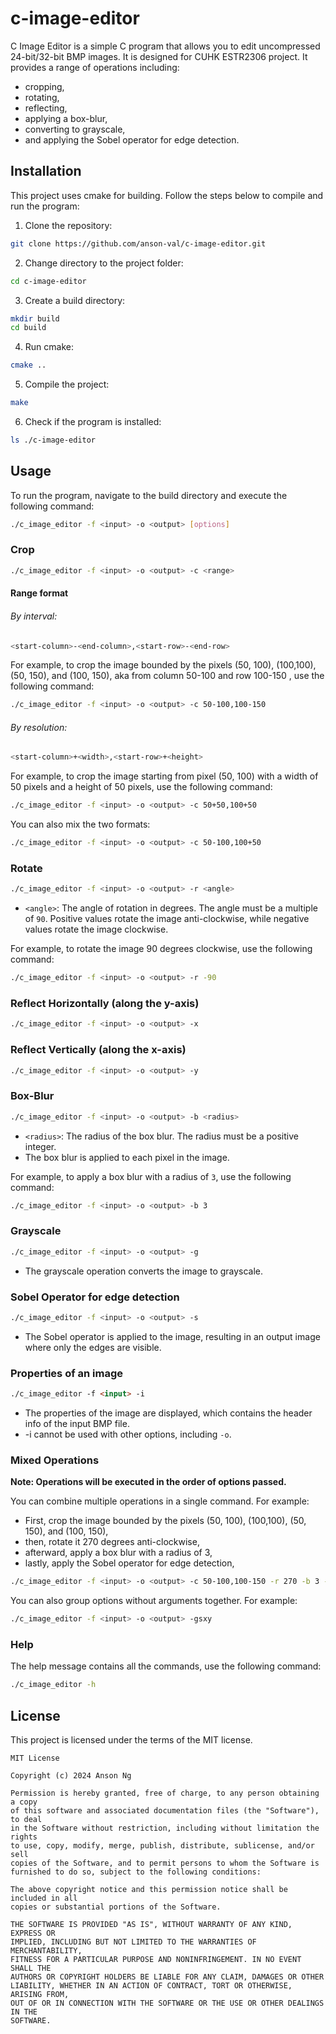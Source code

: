 # c-image-editor

C Image Editor is a simple C program that allows you to edit uncompressed 24-bit/32-bit BMP images. It is designed for CUHK ESTR2306 project. It provides a range of operations including:
- cropping, 
- rotating, 
- reflecting, 
- applying a box-blur, 
- converting to grayscale, 
- and applying the Sobel operator for edge detection.

## Installation

This project uses cmake for building. Follow the steps below to compile and run the program:

1. Clone the repository:
```bash
git clone https://github.com/anson-val/c-image-editor.git
```

2. Change directory to the project folder:
```bash
cd c-image-editor
```

3. Create a build directory:
```bash
mkdir build
cd build
```
4. Run cmake:
```bash
cmake ..
```

5. Compile the project:
```bash
make
```

6. Check if the program is installed:
```bash
ls ./c-image-editor
```

## Usage

To run the program, navigate to the build directory and execute the following command:

```bash
./c_image_editor -f <input> -o <output> [options]
```

### Crop

```bash
./c_image_editor -f <input> -o <output> -c <range>
```

#### Range format

###### By interval: 

```bash
<start-column>-<end-column>,<start-row>-<end-row>
```

For example, to crop the image bounded by the pixels (50, 100), (100,100), (50, 150), and (100, 150), aka from column 50-100 and row 100-150 , use the following command:

```bash
./c_image_editor -f <input> -o <output> -c 50-100,100-150
```

###### By resolution:

```bash
<start-column>+<width>,<start-row>+<height>
```

For example, to crop the image starting from pixel (50, 100) with a width of 50 pixels and a height of 50 pixels, use the following command:

```bash
./c_image_editor -f <input> -o <output> -c 50+50,100+50
```

You can also mix the two formats:

```bash
./c_image_editor -f <input> -o <output> -c 50-100,100+50
```

### Rotate

```bash
./c_image_editor -f <input> -o <output> -r <angle>
```

- `<angle>`: The angle of rotation in degrees. The angle must be a multiple of `90`. Positive values rotate the image anti-clockwise, while negative values rotate the image clockwise.

For example, to rotate the image 90 degrees clockwise, use the following command:

```bash
./c_image_editor -f <input> -o <output> -r -90
```

### Reflect Horizontally (along the y-axis)

```bash
./c_image_editor -f <input> -o <output> -x
```

### Reflect Vertically (along the x-axis)

```bash
./c_image_editor -f <input> -o <output> -y
```

### Box-Blur

```bash
./c_image_editor -f <input> -o <output> -b <radius>
```

- `<radius>`: The radius of the box blur. The radius must be a positive integer.
- The box blur is applied to each pixel in the image.

For example, to apply a box blur with a radius of `3`, use the following command:

```bash
./c_image_editor -f <input> -o <output> -b 3
```

### Grayscale

```bash
./c_image_editor -f <input> -o <output> -g
```

- The grayscale operation converts the image to grayscale.

### Sobel Operator for edge detection

```bash
./c_image_editor -f <input> -o <output> -s
```

- The Sobel operator is applied to the image, resulting in an output image where only the edges are visible.

### Properties of an image

```html
./c_image_editor -f <input> -i
```

- The properties of the image are displayed, which contains the header info of the input BMP file.
- -i cannot be used with other options, including `-o`.

### Mixed Operations

**Note: Operations will be executed in the order of options passed.**

You can combine multiple operations in a single command. For example: 
- First, crop the image bounded by the pixels (50, 100), (100,100), (50, 150), and (100, 150),
- then, rotate it 270 degrees anti-clockwise,
- afterward, apply a box blur with a radius of 3, 
- lastly, apply the Sobel operator for edge detection,

```bash
./c_image_editor -f <input> -o <output> -c 50-100,100-150 -r 270 -b 3 -s
```

You can also group options without arguments together. For example:

```bash
./c_image_editor -f <input> -o <output> -gsxy
```

### Help

The help message contains all the commands, use the following command:

```bash
./c_image_editor -h
```

## License

This project is licensed under the terms of the MIT license.

```text
MIT License

Copyright (c) 2024 Anson Ng

Permission is hereby granted, free of charge, to any person obtaining a copy
of this software and associated documentation files (the "Software"), to deal
in the Software without restriction, including without limitation the rights
to use, copy, modify, merge, publish, distribute, sublicense, and/or sell
copies of the Software, and to permit persons to whom the Software is
furnished to do so, subject to the following conditions:

The above copyright notice and this permission notice shall be included in all
copies or substantial portions of the Software.

THE SOFTWARE IS PROVIDED "AS IS", WITHOUT WARRANTY OF ANY KIND, EXPRESS OR
IMPLIED, INCLUDING BUT NOT LIMITED TO THE WARRANTIES OF MERCHANTABILITY,
FITNESS FOR A PARTICULAR PURPOSE AND NONINFRINGEMENT. IN NO EVENT SHALL THE
AUTHORS OR COPYRIGHT HOLDERS BE LIABLE FOR ANY CLAIM, DAMAGES OR OTHER
LIABILITY, WHETHER IN AN ACTION OF CONTRACT, TORT OR OTHERWISE, ARISING FROM,
OUT OF OR IN CONNECTION WITH THE SOFTWARE OR THE USE OR OTHER DEALINGS IN THE
SOFTWARE.